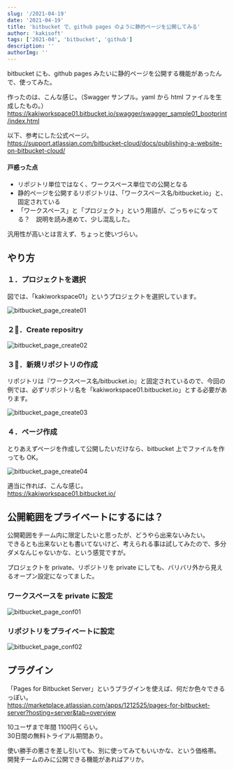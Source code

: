 ```yaml
---
slug: '/2021-04-19'
date: '2021-04-19'
title: 'bitbucket で、github pages のように静的ページを公開してみる'
author: 'kakisoft'
tags: ['2021-04', 'bitbucket', 'github']
description: ''
authorImg: ''
---
```


bitbucket にも、github pages みたいに静的ページを公開する機能があったんで、使ってみた。  

作ったのは、こんな感じ。（Swagger サンプル。yaml から html ファイルを生成したもの。）  
<https://kakiworkspace01.bitbucket.io/swagger/swagger_sample01_bootprint/index.html>  

以下、参考にした公式ページ。  
<https://support.atlassian.com/bitbucket-cloud/docs/publishing-a-website-on-bitbucket-cloud/>  

#### 戸惑った点

 * リポジトリ単位ではなく、ワークスペース単位での公開となる
 * 静的ページを公開するリポジトリは、「ワークスペース名/bitbucket.io」と、固定されている
 * 「ワークスペース」と「プロジェクト」という用語が、ごっちゃになってる？　説明を読み進めて、少し混乱した。

汎用性が高いとは言えず、ちょっと使いづらい。  

## やり方

### １．プロジェクトを選択
図では、「kakiworkspace01」というプロジェクトを選択しています。  

![bitbucket_page_create01](bitbucket_page_create01.png)  

### ２．Create repositry
![bitbucket_page_create02](bitbucket_page_create02.png)  


### ３．新規リポジトリの作成
リポジトリは『ワークスペース名/bitbucket.io』と固定されているので、今回の例では、必ずリポジトリ名を「kakiworkspace01.bitbucket.io」とする必要があります。  

![bitbucket_page_create03](bitbucket_page_create03.png)  

### ４．ページ作成
とりあえずページを作成して公開したいだけなら、bitbucket 上でファイルを作っても OK。  

![bitbucket_page_create04](bitbucket_page_create04.png)  

適当に作れば、こんな感じ。  
<https://kakiworkspace01.bitbucket.io/>  


## 公開範囲をプライベートにするには？
公開範囲をチーム内に限定したいと思ったが、どうやら出来ないみたい。  
できるとも出来ないとも書いてないけど、考えられる事は試してみたので、多分ダメなんじゃないかな、という感覚ですが。  

プロジェクトを private、リポジトリを private にしても、バリバリ外から見えるオープン設定になってました。  

### ワークスペースを private に設定
![bitbucket_page_conf01](bitbucket_page_conf01.png)  

### リポジトリをプライベートに設定
![bitbucket_page_conf02](bitbucket_page_conf02.png)  

## プラグイン
「Pages for Bitbucket Server」というプラグインを使えば、何だか色々できるっぽい。  
<https://marketplace.atlassian.com/apps/1212525/pages-for-bitbucket-server?hosting=server&tab=overview>  

10ユーザまで年間 1100円くらい。  
30日間の無料トライアル期間あり。  

使い勝手の悪さを差し引いても、別に使ってみてもいいかな、という価格帯。  
開発チームのみに公開できる機能があればアリか。  

